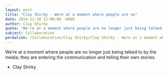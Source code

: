 ```yaml
---
layout: post
title: "Clay Shirky - Were at a moment where people are no"
date: 2024-12-28 12:00:00 -0000
author: Clay Shirky
quote: "We’re at a moment where people are no longer just being talked to by the media; they are entering the communication and telling their own stories."
subject: Collaboration
permalink: /Collaboration/Clay Shirky/Clay Shirky - Were at a moment where people are no
---
```


We’re at a moment where people are no longer just being talked to by the media; they are entering the communication and telling their own stories.

- Clay Shirky
